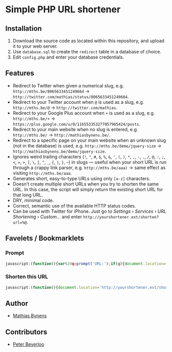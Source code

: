 # Simple PHP URL shortener

## Installation

1. Download the source code as located within this repository, and upload it to your web server.
2. Use `database.sql` to create the `redirect` table in a database of choice.
3. Edit `config.php` and enter your database credentials.

## Features

* Redirect to Twitter when given a numerical slug, e.g. `http://mths.be/8065633451249664` → `http://twitter.com/mathias/status/8065633451249664`.
* Redirect to your Twitter account when `@` is used as a slug, e.g. `http://mths.be/@` → `http://twitter.com/mathias`.
* Redirect to your Google Plus account when `+` is used as a slug, e.g. `http://mths.be/+` → `https://plus.google.com/u/0/116553353277057965424/posts`.
* Redirect to your main website when no slug is entered, e.g. `http://mths.be/` → `http://mathiasbynens.be/`.
* Redirect to a specific page on your main website when an unknown slug (not in the database) is used, e.g. `http://mths.be/demo/jquery-size` → `http://mathiasbynens.be/demo/jquery-size`.
* Ignores weird trailing characters (`!`, `"`, `#`, `$`, `%`, `&`, `'`, `(`, `)`, `*`, `,`, `-`, `.`, `/`, `@`, `:`, `;`, `<`, `=`, `>`, `[`, `\`, `]`, `^`, `_`, `{`, `|`, `}`, `~`) in slugs — useful when your short URL is run through a crappy link parser, e.g. `http://mths.be/aaa)` → same effect as visiting `http://mths.be/aaa`.
* Generates short, easy-to-type URLs using only `[a-z]` characters.
* Doesn’t create multiple short URLs when you try to shorten the same URL. In this case, the script will simply return the existing short URL for that long URL.
* DRY, minimal code.
* Correct, semantic use of the available HTTP status codes.
* Can be used with Twitter for iPhone. Just go to _Settings_ › _Services_ › _URL Shortening_ › _Custom…_ and enter `http://yourshortener.ext/shorten?url=%@`.

## Favelets / Bookmarklets

### Prompt

``` js
javascript:(function(){var%20q=prompt('URL:');if(q){document.location='http://yourshortener.ext/shorten?url='+encodeURIComponent(q)}}());
```

### Shorten this URL

``` js
javascript:(function(){document.location='http://yourshortener.ext/shorten?url='+encodeURIComponent(location.href)}());
````

## Author

* [Mathias Bynens](http://mathiasbynens.be/)

## Contributors

* [Peter Beverloo](http://peter.sh/)